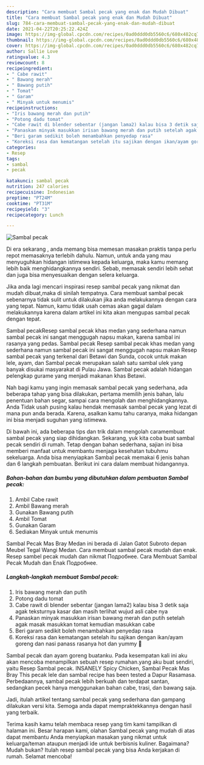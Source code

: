 ```yaml
---
description: "Cara membuat Sambal pecak yang enak dan Mudah Dibuat"
title: "Cara membuat Sambal pecak yang enak dan Mudah Dibuat"
slug: 784-cara-membuat-sambal-pecak-yang-enak-dan-mudah-dibuat
date: 2021-04-22T20:25:22.424Z
image: https://img-global.cpcdn.com/recipes/0ad0ddd0db5560c6/680x482cq70/sambal-pecak-foto-resep-utama.jpg
thumbnail: https://img-global.cpcdn.com/recipes/0ad0ddd0db5560c6/680x482cq70/sambal-pecak-foto-resep-utama.jpg
cover: https://img-global.cpcdn.com/recipes/0ad0ddd0db5560c6/680x482cq70/sambal-pecak-foto-resep-utama.jpg
author: Sallie Love
ratingvalue: 4.3
reviewcount: 8
recipeingredient:
- " Cabe rawit"
- " Bawang merah"
- " Bawang putih"
- " Tomat"
- " Garam"
- " Minyak untuk menumis"
recipeinstructions:
- "Iris bawang merah dan putih"
- "Potong dadu tomat"
- "Cabe rawit di blender sebentar (jangan lama2) kalau bisa 3 detik saja agak teksturnya kasar dan masih terlihat wujud asli cabe nya"
- "Panaskan minyak masukkan irisan bawang merah dan putih setelah agak masak masukkan tomat kemudian masukkan cabe"
- "Beri garam sedikit boleh menambahkan penyedap rasa"
- "Koreksi rasa dan kematangan setelah itu sajikan dengan ikan/ayam goreng dan nasi panass rasanya hot dan yummy 🤤"
categories:
- Resep
tags:
- sambal
- pecak

katakunci: sambal pecak 
nutrition: 247 calories
recipecuisine: Indonesian
preptime: "PT24M"
cooktime: "PT31M"
recipeyield: "3"
recipecategory: Lunch

---
```



![Sambal pecak](https://img-global.cpcdn.com/recipes/0ad0ddd0db5560c6/680x482cq70/sambal-pecak-foto-resep-utama.jpg)

Di era  sekarang , anda memang bisa memesan masakan praktis tanpa perlu repot memasaknya terlebih dahulu. Namun, untuk anda yang mau menyuguhkan hidangan istimewa kepada keluarga, maka kamu memang lebih baik menghidangkannya sendiri. Sebab, memasak sendiri lebih sehat dan juga bisa menyesuaikan dengan selera keluarga.

Jika anda lagi mencari inspirasi resep sambal pecak yang nikmat dan mudah dibuat,maka di sinilah tempatnya. Cara membuat sambal pecak  sebenarnya tidak sulit untuk dilakukan jika anda melakukannya dengan cara yang tepat. Namun, kamu tidak usah cemas akan gagal dalam melakukannya 
karena dalam artikel ini kita akan mengupas sambal pecak dengan tepat.  

Sambal pecakResep sambal pecak khas medan yang sederhana namun sambal pecak ini sangat menggugah napsu makan, karena sambal ini rasanya yang pedas. Sambal pecak Resep sambal pecak khas medan yang sederhana namun sambal pecak ini sangat menggugah napsu makan Resep sambal pecak yang terkenal dari Betawi dan Sunda, cocok untuk makan lele, ayam, dan Sambal pecak merupakan salah satu sambal ulek yang banyak disukai masyarakat di Pulau Jawa. Sambal pecak adalah hidangan pelengkap gurame yang menjadi makanan khas Betawi.

Nah bagi kamu yang ingin memasak sambal pecak yang sederhana, ada beberapa tahap yang bisa dilakukan, pertama memilih jenis bahan, lalu penentuan bahan segar, sampai cara mengolah dan menghidangkannya. Anda Tidak usah pusing kalau hendak memasak sambal pecak yang lezat di mana pun anda berada. Karena, asalkan kamu  tahu caranya, maka hidangan ini bisa menjadi suguhan yang istimewa.

Di bawah ini, ada beberapa tips dan trik dalam mengolah caramembuat sambal pecak yang siap dihidangkan. Sekarang, yuk kita coba buat sambal pecak sendiri di rumah. Tetap dengan bahan sederhana, sajian ini bisa memberi manfaat untuk membantu menjaga kesehatan tubuhmu sekeluarga. Anda bisa menyiapkan Sambal pecak memakai 6 jenis bahan dan 6 langkah pembuatan. Berikut ini cara dalam membuat hidangannya.

<!--inarticleads1-->

##### Bahan-bahan dan bumbu yang dibutuhkan dalam pembuatan Sambal pecak:

1. Ambil  Cabe rawit
1. Ambil  Bawang merah
1. Gunakan  Bawang putih
1. Ambil  Tomat
1. Gunakan  Garam
1. Sediakan  Minyak untuk menumis


Sambal Pecak Mas Bray Medan ini berada di Jalan Gatot Subroto depan Meubel Tegal Wangi Medan. Cara membuat sambal pecak mudah dan enak. Resep sambel pecak mudah dan nikmat Подробнее. Cara Membuat Sambal Pecak Mudah dan Enak Подробнее. 

<!--inarticleads2-->

##### Langkah-langkah membuat Sambal pecak:

1. Iris bawang merah dan putih
1. Potong dadu tomat
1. Cabe rawit di blender sebentar (jangan lama2) kalau bisa 3 detik saja agak teksturnya kasar dan masih terlihat wujud asli cabe nya
1. Panaskan minyak masukkan irisan bawang merah dan putih setelah agak masak masukkan tomat kemudian masukkan cabe
1. Beri garam sedikit boleh menambahkan penyedap rasa
1. Koreksi rasa dan kematangan setelah itu sajikan dengan ikan/ayam goreng dan nasi panass rasanya hot dan yummy 🤤


Sambal pecak dan ayam goreng buatanku. Pada kesempatan kali ini aku akan mencoba menampilkan sebuah resep rumahan.yang aku buat sendiri, yaitu Resep Sambal pecak. INSANELY Spicy Chicken, Sambal Pecak Mas Bray This pecak lele dan sambal recipe has been tested a Dapur Rasamasa. Perbedaannya, sambal pecak lebih berkuah dan terdapat santan, sedangkan pecek hanya menggunakan bahan cabe, trasi, dan bawang saja. 

Jadi, itulah artikel tentang  sambal pecak  yang sederhana dan gampang dilakukan versi kita. Semoga anda dapat mempraktekkannya dengan hasil yang terbaik. 

Terima kasih kamu telah membaca resep yang tim kami tampilkan di halaman ini. Besar harapan kami, olahan  Sambal pecak yang mudah di atas dapat membantu Anda menyiapkan masakan yang nikmat untuk keluarga/teman ataupun menjadi ide untuk berbisnis kuliner. Bagaimana? Mudah bukan? Itulah resep sambal pecak yang bisa Anda kerjakan di rumah. Selamat mencoba!

